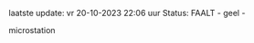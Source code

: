 laatste update: 
vr 20-10-2023 22:06   uur 
Status: FAALT - geel - 
<div class="service Y">microstation</div>